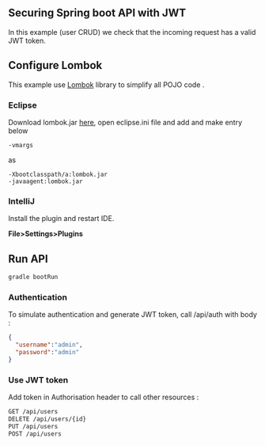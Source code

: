 Securing Spring boot API with JWT
---------------------------------

In this example (user CRUD) we check that the incoming request has a valid JWT token.

Configure Lombok
----------------
This example use [Lombok](https://projectlombok.org/) library to simplify all POJO code .

### Eclipse
Download lombok.jar [here](https://projectlombok.org/downloads/lombok.jar), open eclipse.ini file and add and make entry below
```
-vmargs
```
as

```
-Xbootclasspath/a:lombok.jar
-javaagent:lombok.jar
```

### IntelliJ 
Install the plugin and restart IDE.

**File>Settings>Plugins**

Run API
-----------
```sh
gradle bootRun
```

### Authentication
To simulate authentication and generate JWT token, call /api/auth with body :
```json
{
  "username":"admin", 
  "password":"admin"
}
```

### Use JWT token
Add token in Authorisation header to call other resources :

```html
GET /api/users
DELETE /api/users/{id}
PUT /api/users
POST /api/users 







